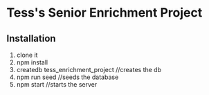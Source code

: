# Tess's Senior Enrichment Project

## Installation
1. clone it
2. npm install
3. createdb tess_enrichment_project //creates the db
4. npm run seed //seeds the database
5. npm start //starts the server


